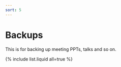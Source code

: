 ```yaml
---
sort: 5
---
```


# Backups  

This is for backing up meeting PPTs, talks and so on.  

{% include list.liquid all=true %}  


